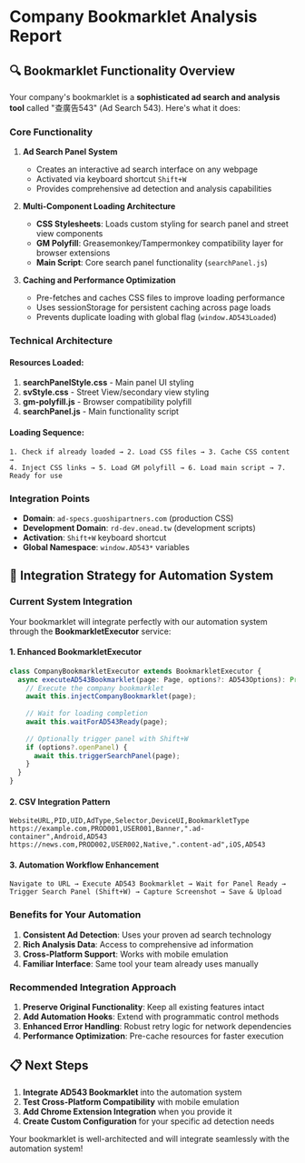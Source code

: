 # Company Bookmarklet Analysis Report

## 🔍 Bookmarklet Functionality Overview

Your company's bookmarklet is a **sophisticated ad search and analysis tool** called "查廣告543" (Ad Search 543). Here's what it does:

### Core Functionality

1. **Ad Search Panel System**
   - Creates an interactive ad search interface on any webpage
   - Activated via keyboard shortcut `Shift+W`
   - Provides comprehensive ad detection and analysis capabilities

2. **Multi-Component Loading Architecture**
   - **CSS Stylesheets**: Loads custom styling for search panel and street view components
   - **GM Polyfill**: Greasemonkey/Tampermonkey compatibility layer for browser extensions
   - **Main Script**: Core search panel functionality (`searchPanel.js`)

3. **Caching and Performance Optimization**
   - Pre-fetches and caches CSS files to improve loading performance
   - Uses sessionStorage for persistent caching across page loads
   - Prevents duplicate loading with global flag (`window.AD543Loaded`)

### Technical Architecture

#### Resources Loaded:
1. **searchPanelStyle.css** - Main panel UI styling
2. **svStyle.css** - Street View/secondary view styling  
3. **gm-polyfill.js** - Browser compatibility polyfill
4. **searchPanel.js** - Main functionality script

#### Loading Sequence:
```
1. Check if already loaded → 2. Load CSS files → 3. Cache CSS content → 
4. Inject CSS links → 5. Load GM polyfill → 6. Load main script → 7. Ready for use
```

### Integration Points

- **Domain**: `ad-specs.guoshipartners.com` (production CSS)
- **Development Domain**: `rd-dev.onead.tw` (development scripts)
- **Activation**: `Shift+W` keyboard shortcut
- **Global Namespace**: `window.AD543*` variables

## 🎯 Integration Strategy for Automation System

### Current System Integration

Your bookmarklet will integrate perfectly with our automation system through the **BookmarkletExecutor** service:

#### 1. **Enhanced BookmarkletExecutor**
```typescript
class CompanyBookmarkletExecutor extends BookmarkletExecutor {
  async executeAD543Bookmarklet(page: Page, options?: AD543Options): Promise<void> {
    // Execute the company bookmarklet
    await this.injectCompanyBookmarklet(page);
    
    // Wait for loading completion
    await this.waitForAD543Ready(page);
    
    // Optionally trigger panel with Shift+W
    if (options?.openPanel) {
      await this.triggerSearchPanel(page);
    }
  }
}
```

#### 2. **CSV Integration Pattern**
```csv
WebsiteURL,PID,UID,AdType,Selector,DeviceUI,BookmarkletType
https://example.com,PROD001,USER001,Banner,".ad-container",Android,AD543
https://news.com,PROD002,USER002,Native,".content-ad",iOS,AD543
```

#### 3. **Automation Workflow Enhancement**
```
Navigate to URL → Execute AD543 Bookmarklet → Wait for Panel Ready → 
Trigger Search Panel (Shift+W) → Capture Screenshot → Save & Upload
```

### Benefits for Your Automation

1. **Consistent Ad Detection**: Uses your proven ad search technology
2. **Rich Analysis Data**: Access to comprehensive ad information
3. **Cross-Platform Support**: Works with mobile emulation
4. **Familiar Interface**: Same tool your team already uses manually

### Recommended Integration Approach

1. **Preserve Original Functionality**: Keep all existing features intact
2. **Add Automation Hooks**: Extend with programmatic control methods
3. **Enhanced Error Handling**: Robust retry logic for network dependencies
4. **Performance Optimization**: Pre-cache resources for faster execution

## 📋 Next Steps

1. **Integrate AD543 Bookmarklet** into the automation system
2. **Test Cross-Platform Compatibility** with mobile emulation
3. **Add Chrome Extension Integration** when you provide it
4. **Create Custom Configuration** for your specific ad detection needs

Your bookmarklet is well-architected and will integrate seamlessly with the automation system!